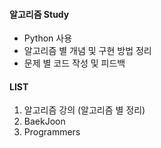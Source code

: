 #### 알고리즘 Study 
- Python 사용
- 알고리즘 별 개념 및 구현 방법 정리
- 문제 별 코드 작성 및 피드백

#### LIST
1. 알고리즘 강의 (알고리즘 별 정리)
2. BaekJoon
3. Programmers

